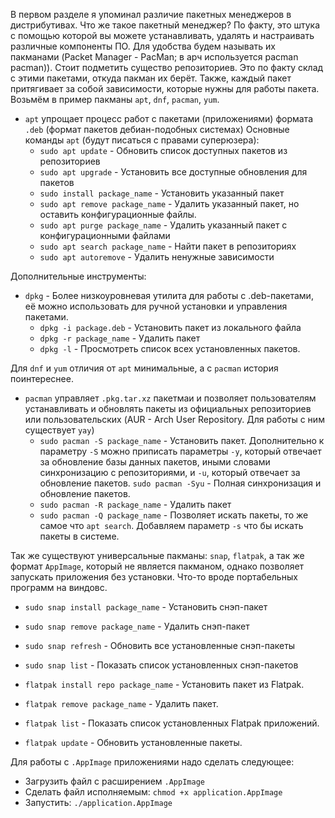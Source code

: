 В первом разделе я упоминал различие пакетных менеджеров в дистрибутивах. Что же такое пакетный менеджер? По факту, это штука с помощью которой вы можете устанавливать, удалять и настраивать различные компоненты ПО. Для удобства будем называть их пакманами (Packet Manager - PacMan; в арч используется pacman pacman)). 
Стоит подметить существо репозиториев. Это по факту склад с этими пакетами, откуда пакман их берёт. Также, каждый пакет притягивает за собой зависимости, которые нужны для работы пакета.
Возьмём в пример пакманы `apt`, `dnf`, `pacman`, `yum`.

- `apt` упрощает процесс работ с пакетами (приложениями) формата `.deb` (формат пакетов дебиан-подобных системах)
  Основные команды `apt` (будут писаться с правами суперюзера):
  - `sudo apt update` - Обновить список доступных пакетов из репозиториев
  - `sudo apt upgrade` - Установить все доступные обновления для пакетов
  - `sudo install package_name` - Установить указанный пакет
  - `sudo apt remove package_name` - Удалить указанный пакет, но оставить конфигурационные файлы.
  - `sudo apt purge package_name` - Удалить указанный пакет с конфигурационными файлами
  - `sudo apt search package_name` - Найти пакет в репозиториях
  - `sudo apt autoremove` - Удалить ненужные зависимости
  
Дополнительные инструменты:
- `dpkg` - Более низкоуровневая утилита для работы с .deb-пакетами, её можно использовать для ручной установки и управления пакетами.
  - `dpkg -i package.deb` - Установить пакет из локального файла
  - `dpkg -r package_name` - Удалить пакет
  - `dpkg -l` - Просмотреть список всех установленных пакетов.

Для `dnf` и `yum` отличия от `apt` минимальные, а с `pacman` история поинтереснее.
- `pacman` управляет `.pkg.tar.xz` пакетмаи и позволяет пользователям устанавливать и обновлять пакеты из официальных репозиториев или пользовательских (AUR - Arch User Repository. Для работы с ним существует `yay`)
  - `sudo pacman -S package_name` - Установить пакет. Дополнительно к параметру `-S` можно приписать параметры `-y`, который отвечает за обновление базы данных пакетов, иными словами синхронизацию с репозиториями, и `-u`, который отвечает за обновление пакетов. `sudo pacman -Syu` - Полная синхронизация и обновление пакетов.
  - `sudo pacman -R package_name` - Удалить пакет
  - `sudo pacman -Q package_name` - Позволяет искать пакеты, то же самое что `apt search`. Добавляем параметр `-s` что бы искать пакеты в системе.

Так же существуют универсальные пакманы: `snap`, `flatpak`, а так же формат `AppImage`, который не является пакманом, однако позволяет запускать приложения без установки. Что-то вроде портабельных программ на виндовс.
- `sudo snap install package_name` - Установить снэп-пакет
- `sudo snap remove package_name` - Удалить снэп-пакет
- `sudo snap refresh` - Обновить все установленные снэп-пакеты
- `sudo snap list` - Показать список установленных снэп-пакетов

- `flatpak install repo package_name` - Установить пакет из Flatpak.
- `flatpak remove package_name` - Удалить пакет.
- `flatpak list` - Показать список установленных Flatpak приложений.
- `flatpak update` - Обновить установленные пакеты.

Для работы с `.AppImage` приложениями надо сделать следующее:
- Загрузить файл с расширением `.AppImage`
- Сделать файл исполняемым: `chmod +x application.AppImage`
- Запустить: `./application.AppImage`